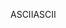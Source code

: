 <span data-ttu-id="a480b-101">ASCII</span><span class="sxs-lookup"><span data-stu-id="a480b-101">ASCII</span></span>